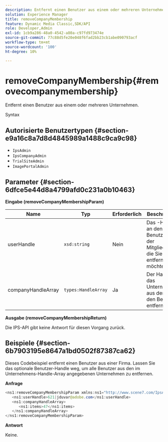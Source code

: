 ```yaml
---
description: Entfernt einen Benutzer aus einem oder mehreren Unternehmen.
solution: Experience Manager
title: removeCompanyMembership
feature: Dynamic Media Classic,SDK/API
role: Developer,Admin
exl-id: 1cb9a286-48a0-4542-a80a-c97fd973474e
source-git-commit: 77c88d5fe20e048f6fad2bb23cb1abe090793acf
workflow-type: tm+mt
source-wordcount: '100'
ht-degree: 10%

---
```


# removeCompanyMembership{#removecompanymembership}

Entfernt einen Benutzer aus einem oder mehreren Unternehmen.

Syntax

## Autorisierte Benutzertypen {#section-e9a16c8a7d8d4845989a1488c9ca9c98}

* `IpsAdmin`
* `IpsCompanyAdmin`
* `TrialSiteAdmin`
* `ImagePortalAdmin`

## Parameter {#section-6dfce5e44d8a4799afd0c231a0b10463}

**Eingabe (removeCompanyMembershipParam)**

| Name | Typ | Erforderlich | Beschreibung |
|---|---|---|---|
| userHandle | `xsd:string` | Nein | Das -Handle an den Benutzer mit der Mitgliedschaft, die Sie entfernen möchten. |
| companyHandleArray | `types:HandleArray` | Ja | Der Handle für das Unternehmen, aus dem Sie den Benutzer entfernen. |

**Ausgabe (removeCompanyMembershipReturn)**

Die IPS-API gibt keine Antwort für diesen Vorgang zurück.

## Beispiele {#section-6b7903195e8647a1bd0502f87387ca62}

Dieses Codebeispiel entfernt einen Benutzer aus einer Firma. Lassen Sie das optionale Benutzer-Handle weg, um alle Benutzer aus den im Unternehmens-Handle-Array angegebenen Unternehmen zu entfernen.

**Anfrage**

```java
<ns1:removeCompanyMembershipParam xmlns:ns1="http://www.scene7.com/IpsApi/xsd">
   <ns1:userHandle>621|jduvar@adobe.com</ns1:userHandle>
   <ns1:companyHandleArray>
      <ns1:items>47</ns1:items>
   </ns1:companyHandleArray>
</ns1:removeCompanyMembershipParam>
```

**Antwort**

Keine.
